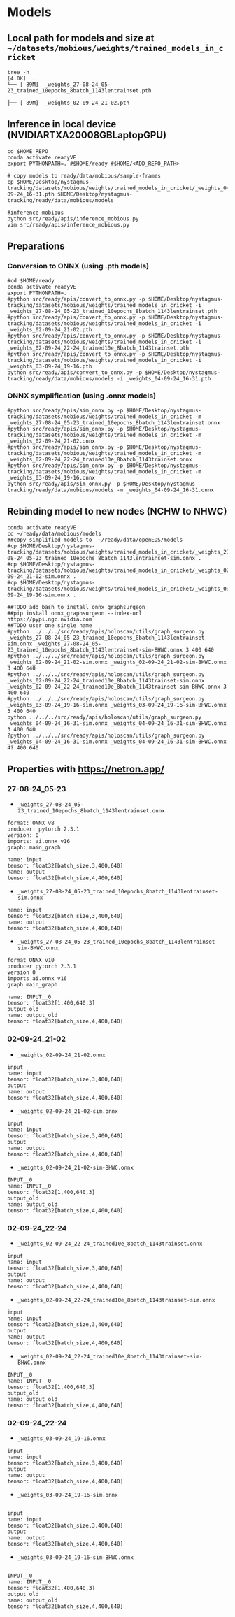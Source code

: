 # Models

## Local path for models and size at `~/datasets/mobious/weights/trained_models_in_cricket`
```
tree -h
[4.0K]  .
└── [ 89M]  _weights_27-08-24_05-23_trained_10epochs_8batch_1143lentrainset.pth

├── [ 89M]  _weights_02-09-24_21-02.pth
```

## Inference in local device (NVIDIARTXA20008GBLaptopGPU)
```
cd $HOME_REPO
conda activate readyVE
export PYTHONPATH=. #$HOME/ready #$HOME/<ADD_REPO_PATH>

# copy models to ready/data/mobious/sample-frames
cp $HOME/Desktop/nystagmus-tracking/datasets/mobious/weights/trained_models_in_cricket/_weights_04-09-24_16-31.pth $HOME/Desktop/nystagmus-tracking/ready/data/mobious/models

#inference mobious
python src/ready/apis/inference_mobious.py
vim src/ready/apis/inference_mobious.py
```

## Preparations
### Conversion to ONNX (using .pth models)
```
#cd $HOME/ready
conda activate readyVE
export PYTHONPATH=.
#python src/ready/apis/convert_to_onnx.py -p $HOME/Desktop/nystagmus-tracking/datasets/mobious/weights/trained_models_in_cricket -i _weights_27-08-24_05-23_trained_10epochs_8batch_1143lentrainset.pth
#python src/ready/apis/convert_to_onnx.py -p $HOME/Desktop/nystagmus-tracking/datasets/mobious/weights/trained_models_in_cricket -i _weights_02-09-24_21-02.pth
#python src/ready/apis/convert_to_onnx.py -p $HOME/Desktop/nystagmus-tracking/datasets/mobious/weights/trained_models_in_cricket -i _weights_02-09-24_22-24_trained10e_8batch_1143trainset.pth
#python src/ready/apis/convert_to_onnx.py -p $HOME/Desktop/nystagmus-tracking/datasets/mobious/weights/trained_models_in_cricket -i _weights_03-09-24_19-16.pth
python src/ready/apis/convert_to_onnx.py -p $HOME/Desktop/nystagmus-tracking/ready/data/mobious/models -i _weights_04-09-24_16-31.pth
```

### ONNX symplification (using .onnx models)
```
#python src/ready/apis/sim_onnx.py -p $HOME/Desktop/nystagmus-tracking/datasets/mobious/weights/trained_models_in_cricket -m _weights_27-08-24_05-23_trained_10epochs_8batch_1143lentrainset.onnx
#python src/ready/apis/sim_onnx.py -p $HOME/Desktop/nystagmus-tracking/datasets/mobious/weights/trained_models_in_cricket -m _weights_02-09-24_21-02.onnx
#python src/ready/apis/sim_onnx.py -p $HOME/Desktop/nystagmus-tracking/datasets/mobious/weights/trained_models_in_cricket -m _weights_02-09-24_22-24_trained10e_8batch_1143trainset.onnx
#python src/ready/apis/sim_onnx.py -p $HOME/Desktop/nystagmus-tracking/datasets/mobious/weights/trained_models_in_cricket -m _weights_03-09-24_19-16.onnx
python src/ready/apis/sim_onnx.py -p $HOME/Desktop/nystagmus-tracking/ready/data/mobious/models -m _weights_04-09-24_16-31.onnx
```

## Rebinding model to new nodes (NCHW to NHWC)
```
conda activate readyVE
cd ~/ready/data/mobious/models
##copy simplified models to  ~/ready/data/openEDS/models
#cp $HOME/Desktop/nystagmus-tracking/datasets/mobious/weights/trained_models_in_cricket/_weights_27-08-24_05-23_trained_10epochs_8batch_1143lentrainset-sim.onnx .
#cp $HOME/Desktop/nystagmus-tracking/datasets/mobious/weights/trained_models_in_cricket/_weights_02-09-24_21-02-sim.onnx .
#cp $HOME/Desktop/nystagmus-tracking/datasets/mobious/weights/trained_models_in_cricket/_weights_03-09-24_19-16-sim.onnx .

##TODO add bash to install onnx_graphsurgeon
##pip install onnx_graphsurgeon --index-url https://pypi.ngc.nvidia.com
##TODO user one single name
#python ../../../src/ready/apis/holoscan/utils/graph_surgeon.py _weights_27-08-24_05-23_trained_10epochs_8batch_1143lentrainset-sim.onnx _weights_27-08-24_05-23_trained_10epochs_8batch_1143lentrainset-sim-BHWC.onnx 3 400 640
#python ../../../src/ready/apis/holoscan/utils/graph_surgeon.py _weights_02-09-24_21-02-sim.onnx _weights_02-09-24_21-02-sim-BHWC.onnx 3 400 640
#python ../../../src/ready/apis/holoscan/utils/graph_surgeon.py _weights_02-09-24_22-24_trained10e_8batch_1143trainset-sim.onnx _weights_02-09-24_22-24_trained10e_8batch_1143trainset-sim-BHWC.onnx 3 400 640
#python ../../../src/ready/apis/holoscan/utils/graph_surgeon.py _weights_03-09-24_19-16-sim.onnx _weights_03-09-24_19-16-sim-BHWC.onnx 3 400 640
python ../../../src/ready/apis/holoscan/utils/graph_surgeon.py _weights_04-09-24_16-31-sim.onnx _weights_04-09-24_16-31-sim-BHWC.onnx 3 400 640
?python ../../../src/ready/apis/holoscan/utils/graph_surgeon.py _weights_04-09-24_16-31-sim.onnx _weights_04-09-24_16-31-sim-BHWC.onnx 4? 400 640
```


## Properties with https://netron.app/
### 27-08-24_05-23
* `_weights_27-08-24_05-23_trained_10epochs_8batch_1143lentrainset.onnx`

```
format: ONNX v8
producer: pytorch 2.3.1
version: 0
imports: ai.onnx v16
graph: main_graph

name: input
tensor: float32[batch_size,3,400,640]
name: output
tensor: float32[batch_size,4,400,640]
```

* `_weights_27-08-24_05-23_trained_10epochs_8batch_1143lentrainset-sim.onnx`
```
name: input
tensor: float32[batch_size,3,400,640]
name: output
tensor: float32[batch_size,4,400,640]
```


* `_weights_27-08-24_05-23_trained_10epochs_8batch_1143lentrainset-sim-BHWC.onnx`
```
format ONNX v10
producer pytorch 2.3.1
version 0 
imports ai.onnx v16
graph main_graph

name: INPUT__0
tensor: float32[1,400,640,3]
output_old
name: output_old
tensor: float32[batch_size,4,400,640]
```



### 02-09-24_21-02
* `_weights_02-09-24_21-02.onnx`
```
input
name: input
tensor: float32[batch_size,3,400,640]
output
name: output
tensor: float32[batch_size,4,400,640]
```

* `_weights_02-09-24_21-02-sim.onnx`
```
input
name: input
tensor: float32[batch_size,3,400,640]
output
name: output
tensor: float32[batch_size,4,400,640]
```

* `_weights_02-09-24_21-02-sim-BHWC.onnx`
```
INPUT__0
name: INPUT__0
tensor: float32[1,400,640,3]
output_old
name: output_old
tensor: float32[batch_size,4,400,640]
```

### 02-09-24_22-24

* `_weights_02-09-24_22-24_trained10e_8batch_1143trainset.onnx`
```
input
name: input
tensor: float32[batch_size,3,400,640]
output
name: output
tensor: float32[batch_size,4,400,640]
```
* `_weights_02-09-24_22-24_trained10e_8batch_1143trainset-sim.onnx`
```
input
name: input
tensor: float32[batch_size,3,400,640]
output
name: output
tensor: float32[batch_size,4,400,640]
```

* `_weights_02-09-24_22-24_trained10e_8batch_1143trainset-sim-BHWC.onnx`

```
INPUT__0
name: INPUT__0
tensor: float32[1,400,640,3]
output_old
name: output_old
tensor: float32[batch_size,4,400,640]
```


### 02-09-24_22-24
* `_weights_03-09-24_19-16.onnx`
```
input
name: input
tensor: float32[batch_size,3,400,640]
output
name: output
tensor: float32[batch_size,4,400,640]
```
* `_weights_03-09-24_19-16-sim.onnx`
```

input
name: input
tensor: float32[batch_size,3,400,640]
output
name: output
tensor: float32[batch_size,4,400,640]

```
* `_weights_03-09-24_19-16-sim-BHWC.onnx`
```

INPUT__0
name: INPUT__0
tensor: float32[1,400,640,3]
output_old
name: output_old
tensor: float32[batch_size,4,400,640]

```

